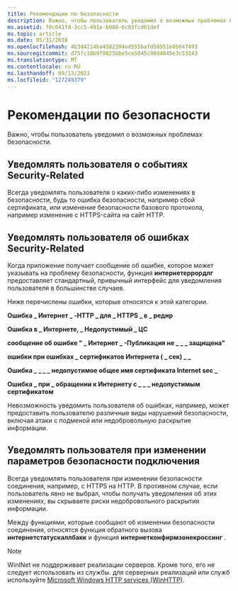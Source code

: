 ```yaml
---
title: Рекомендации по безопасности
description: Важно, чтобы пользователь уведомил о возможных проблемах безопасности.
ms.assetid: f0c041fd-3cc5-491e-b088-6c93fcd61def
ms.topic: article
ms.date: 05/31/2018
ms.openlocfilehash: 4b3d4214ba4582394ed555bafd58551e8b047493
ms.sourcegitcommit: d75fc10b9f0825bbe5ce5045c90d4045e3c53243
ms.translationtype: MT
ms.contentlocale: ru-RU
ms.lasthandoff: 09/13/2021
ms.locfileid: "127249379"
---
```

# <a name="security-guideline"></a>Рекомендации по безопасности

Важно, чтобы пользователь уведомил о возможных проблемах безопасности.

## <a name="notify-the-user-of-security-related-events"></a>Уведомлять пользователя о событиях Security-Related

Всегда уведомлять пользователя о каких-либо изменениях в безопасности, будь то ошибка безопасности, например сбой сертификата, или изменение безопасности базового протокола, например изменение с HTTPS-сайта на сайт HTTP.

## <a name="notify-the-user-of-security-related-errors"></a>Уведомлять пользователя об ошибках Security-Related

Когда приложение получает сообщение об ошибке, которое может указывать на проблему безопасности, функция **интернетеррордлг** предоставляет стандартный, привычный интерфейс для уведомления пользователя в большинстве случаев.

Ниже перечислены ошибки, которые относятся к этой категории.

**Ошибка \_ Интернет \_ -HTTP \_ для \_ HTTPS \_ в \_ редир**

**Ошибка в \_ Интернете, \_ Недопустимый \_ ЦС**

**сообщение об ошибке " \_ Интернет \_ -Публикация не \_ \_ \_ защищена"**

**ошибки при ошибках \_ сертификатов Интернета ( \_ сек) \_ \_**

**Ошибка \_ \_ \_ \_ недопустимое общее имя сертификата Internet sec \_**

**Ошибка \_ при \_ обращении к Интернету с \_ \_ \_ недопустимым сертификатом**

Невозможность уведомить пользователя об ошибках, например, может предоставить пользователю различные виды нарушений безопасности, включая атаки с подменой или недобровольную раскрытие информации.

## <a name="notify-the-user-when-connection-security-changes"></a>Уведомлять пользователя при изменении параметров безопасности подключения

Всегда уведомлять пользователя при изменении безопасности соединения, например, с HTTPS на HTTP. В противном случае, если пользователь явно не выбрал, чтобы получать уведомления об этих изменениях, вы скрываете риски недобровольного раскрытия информации.

Между функциями, которые сообщают об изменении безопасности соединения, относятся функция обратного вызова **интернетстатускаллбакк** и функция **интернетконфирмзонекроссинг** .

> [!Note]  
> WinINet не поддерживает реализации серверов. Кроме того, его не следует использовать из службы. для серверных реализаций или служб используйте [Microsoft Windows HTTP services (WinHTTP)](/windows/desktop/WinHttp/winhttp-start-page).

 

 

 